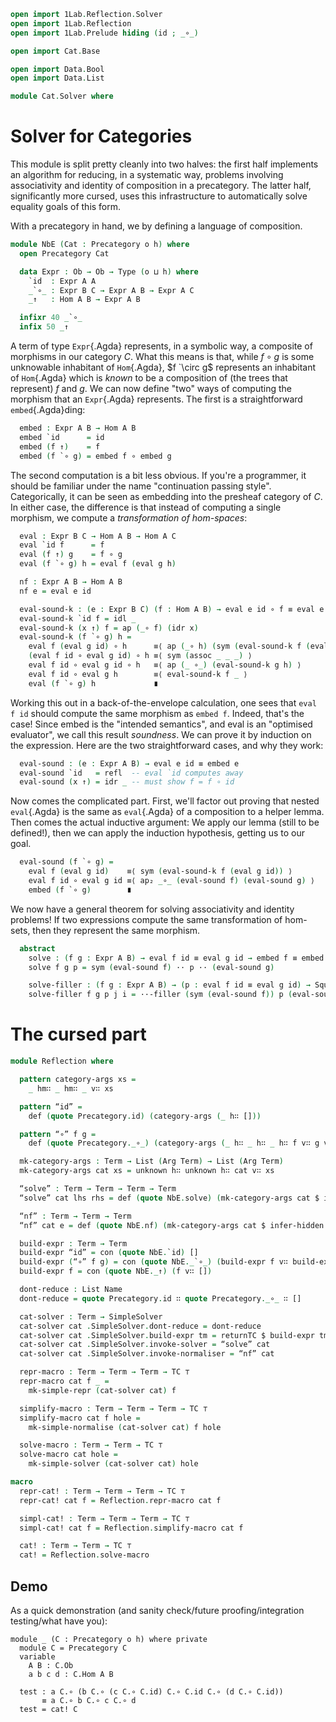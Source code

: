 ```agda
open import 1Lab.Reflection.Solver
open import 1Lab.Reflection
open import 1Lab.Prelude hiding (id ; _∘_)

open import Cat.Base

open import Data.Bool
open import Data.List

module Cat.Solver where
```

<!--
```agda
private variable
  o h : Level
```
-->

# Solver for Categories

This module is split pretty cleanly into two halves: the first half
implements an algorithm for reducing, in a systematic way, problems
involving associativity and identity of composition in a precategory.
The latter half, significantly more cursed, uses this infrastructure to
automatically solve equality goals of this form.

With a precategory in hand, we by defining a language of composition.

```agda
module NbE (Cat : Precategory o h) where
  open Precategory Cat
```
<!--
```agda
  private variable
    A B C : Ob
```
-->
```agda
  data Expr : Ob → Ob → Type (o ⊔ h) where
    `id  : Expr A A
    _`∘_ : Expr B C → Expr A B → Expr A C
    _↑   : Hom A B → Expr A B

  infixr 40 _`∘_
  infix 50 _↑
```

A term of type `Expr`{.Agda} represents, in a symbolic way, a composite
of morphisms in our category $C$. What this means is that, while $f
\circ g$ is some unknowable inhabitant of `Hom`{.Agda}, $f `\circ g$
represents an inhabitant of `Hom`{.Agda} which is _known_ to be a
composition of (the trees that represent) $f$ and $g$. We can now define
"two" ways of computing the morphism that an `Expr`{.Agda} represents.
The first is a straightforward `embed`{.Agda}ding:

```agda
  embed : Expr A B → Hom A B
  embed `id      = id
  embed (f ↑)    = f
  embed (f `∘ g) = embed f ∘ embed g
```

The second computation is a bit less obvious. If you're a programmer, it
should be familiar under the name "continuation passing style".
Categorically, it can be seen as embedding into the presheaf category of
$C$. In either case, the difference is that instead of computing a
single morphism, we compute a _transformation of hom-spaces_:

```agda
  eval : Expr B C → Hom A B → Hom A C
  eval `id f      = f
  eval (f ↑) g    = f ∘ g
  eval (f `∘ g) h = eval f (eval g h)

  nf : Expr A B → Hom A B
  nf e = eval e id

  eval-sound-k : (e : Expr B C) (f : Hom A B) → eval e id ∘ f ≡ eval e f
  eval-sound-k `id f = idl _
  eval-sound-k (x ↑) f = ap (_∘ f) (idr x)
  eval-sound-k (f `∘ g) h =
    eval f (eval g id) ∘ h      ≡⟨ ap (_∘ h) (sym (eval-sound-k f (eval g id))) ⟩
    (eval f id ∘ eval g id) ∘ h ≡⟨ sym (assoc _ _ _) ⟩
    eval f id ∘ eval g id ∘ h   ≡⟨ ap (_ ∘_) (eval-sound-k g h) ⟩
    eval f id ∘ eval g h        ≡⟨ eval-sound-k f _ ⟩
    eval (f `∘ g) h             ∎
```

Working this out in a back-of-the-envelope calculation, one sees that
`eval f id` should compute the same morphism as `embed f`. Indeed,
that's the case! Since embed is the "intended semantics", and eval is an
"optimised evaluator", we call this result _soundness_. We can prove it
by induction on the expression. Here are the two straightforward cases,
and why they work:

```agda
  eval-sound : (e : Expr A B) → eval e id ≡ embed e
  eval-sound `id   = refl  -- eval `id computes away
  eval-sound (x ↑) = idr _ -- must show f = f ∘ id
```

Now comes the complicated part. First, we'll factor out proving that
nested `eval`{.Agda} is the same as `eval`{.Agda} of a composition to a
helper lemma. Then comes the actual inductive argument: We apply our
lemma (still to be defined!), then we can apply the induction
hypothesis, getting us to our goal.

```agda
  eval-sound (f `∘ g) =
    eval f (eval g id)    ≡⟨ sym (eval-sound-k f (eval g id)) ⟩
    eval f id ∘ eval g id ≡⟨ ap₂ _∘_ (eval-sound f) (eval-sound g) ⟩
    embed (f `∘ g)        ∎
```

We now have a general theorem for solving associativity and identity
problems! If two expressions compute the same transformation of
hom-sets, then they represent the same morphism.

```agda
  abstract
    solve : (f g : Expr A B) → eval f id ≡ eval g id → embed f ≡ embed g
    solve f g p = sym (eval-sound f) ·· p ·· (eval-sound g)

    solve-filler : (f g : Expr A B) → (p : eval f id ≡ eval g id) → Square (eval-sound f) p (solve f g p) (eval-sound g)
    solve-filler f g p j i = ··-filler (sym (eval-sound f)) p (eval-sound g) j i
```

# The cursed part

```agda
module Reflection where

  pattern category-args xs =
    _ hm∷ _ hm∷ _ v∷ xs

  pattern “id” =
    def (quote Precategory.id) (category-args (_ h∷ []))

  pattern “∘” f g =
    def (quote Precategory._∘_) (category-args (_ h∷ _ h∷ _ h∷ f v∷ g v∷ []))

  mk-category-args : Term → List (Arg Term) → List (Arg Term)
  mk-category-args cat xs = unknown h∷ unknown h∷ cat v∷ xs

  “solve” : Term → Term → Term → Term
  “solve” cat lhs rhs = def (quote NbE.solve) (mk-category-args cat $ infer-hidden 2 $ lhs v∷ rhs v∷ def (quote refl) [] v∷ [])

  “nf” : Term → Term → Term
  “nf” cat e = def (quote NbE.nf) (mk-category-args cat $ infer-hidden 2 $ e v∷ [])

  build-expr : Term → Term
  build-expr “id” = con (quote NbE.`id) []
  build-expr (“∘” f g) = con (quote NbE._`∘_) (build-expr f v∷ build-expr g v∷ [] )
  build-expr f = con (quote NbE._↑) (f v∷ [])

  dont-reduce : List Name
  dont-reduce = quote Precategory.id ∷ quote Precategory._∘_ ∷ []

  cat-solver : Term → SimpleSolver
  cat-solver cat .SimpleSolver.dont-reduce = dont-reduce
  cat-solver cat .SimpleSolver.build-expr tm = returnTC $ build-expr tm
  cat-solver cat .SimpleSolver.invoke-solver = “solve” cat
  cat-solver cat .SimpleSolver.invoke-normaliser = “nf” cat

  repr-macro : Term → Term → Term → TC ⊤
  repr-macro cat f _ =
    mk-simple-repr (cat-solver cat) f

  simplify-macro : Term → Term → Term → TC ⊤
  simplify-macro cat f hole =
    mk-simple-normalise (cat-solver cat) f hole

  solve-macro : Term → Term → TC ⊤
  solve-macro cat hole =
    mk-simple-solver (cat-solver cat) hole

macro
  repr-cat! : Term → Term → Term → TC ⊤
  repr-cat! cat f = Reflection.repr-macro cat f

  simpl-cat! : Term → Term → Term → TC ⊤
  simpl-cat! cat f = Reflection.simplify-macro cat f

  cat! : Term → Term → TC ⊤
  cat! = Reflection.solve-macro
```


## Demo

As a quick demonstration (and sanity check/future proofing/integration
testing/what have you):

```
module _ (C : Precategory o h) where private
  module C = Precategory C
  variable
    A B : C.Ob
    a b c d : C.Hom A B

  test : a C.∘ (b C.∘ (c C.∘ C.id) C.∘ C.id C.∘ (d C.∘ C.id))
       ≡ a C.∘ b C.∘ c C.∘ d
  test = cat! C
```
